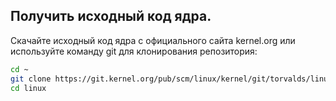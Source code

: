## Получить исходный код ядра.

Скачайте исходный код ядра с официального сайта kernel.org или используйте команду git для клонирования репозитория:

```bash
cd ~
git clone https://git.kernel.org/pub/scm/linux/kernel/git/torvalds/linux.git
cd linux
```